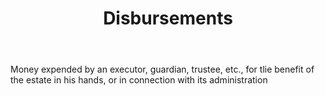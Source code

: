 ---
title: Disbursements
letter: D
permalink: "/definitions/bld-disbursements.html"
body: Money expended by an executor, guardian, trustee, etc., for tlie benefit of
  the estate in his hands, or in connection with its administration
published_at: '2018-07-07'
source: Black's Law Dictionary 2nd Ed (1910)
layout: post
---